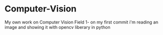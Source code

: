 # Computer-Vision
My own work on Computer Vision Field
1- on my first commit i'm reading an image and showing it with opencv liberary in python
